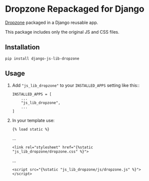 # Dropzone Repackaged for Django

[Dropzone](TODO) packaged in a Django reusable app.

This package includes only the original JS and CSS files.


## Installation

    pip install django-js-lib-dropzone

## Usage

1. Add `"js_lib_dropzone"` to your `INSTALLED_APPS` setting like this::

       INSTALLED_APPS = [
           ...
           "js_lib_dropzone",
           ...
       ]

2. In your template use:
   
       {% load static %}
   
   ...
   
       <link rel="stylesheet" href="{%static "js_lib_dropzone/dropzone.css" %}">
   
   ...
   
       <script src="{%static "js_lib_dropzone/js/dropzone.js" %}"></script>
